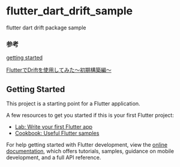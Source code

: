 # flutter_dart_drift_sample

flutter dart drift package sample

### 参考

[getting started](https://drift.simonbinder.eu/setup/)

[FlutterでDriftを使用してみた～初期構築編～](https://qiita.com/team7_403_poppin/items/b6eb8a15ef716834f2e5)

## Getting Started

This project is a starting point for a Flutter application.

A few resources to get you started if this is your first Flutter project:

- [Lab: Write your first Flutter app](https://docs.flutter.dev/get-started/codelab)
- [Cookbook: Useful Flutter samples](https://docs.flutter.dev/cookbook)

For help getting started with Flutter development, view the
[online documentation](https://docs.flutter.dev/), which offers tutorials,
samples, guidance on mobile development, and a full API reference.
